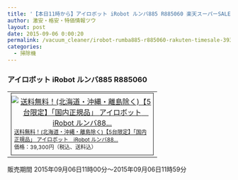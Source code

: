 ```yaml
---
title: '【本日11時から】アイロボット iRobot ルンバ885 R885060 楽天スーパーSALE特価39,300円！送料無料！'
author: 激安・格安・特価情報ツウ
layout: post
date: 2015-09-06 0:00:20
permalink: /vacuum_cleaner/irobot-rumba885-r885060-rakuten-timesale-39300.html
categories:
  - 掃除機
---
```

### アイロボット iRobot ルンバ885 R885060

<div class="img-bg2 img_L">
  <table border="0" cellpadding="0" cellspacing="0"><tr><td valign="top"><div style="border:1px solid;margin:0px;padding:6px 0px;width:320px;text-align:center;float:left"><a href="//hb.afl.rakuten.co.jp/hgc/13be9d64.d066c9ff.13be9d65.983393f8/?pc=http%3a%2f%2fitem.rakuten.co.jp%2furutoragion%2fr885060%2f%3fscid%3daf_link_tbl&amp;m=http%3a%2f%2fm.rakuten.co.jp%2furutoragion%2fi%2f10091169%2f" target="_blank"><img src="//hbb.afl.rakuten.co.jp/hgb/?pc=http%3a%2f%2fthumbnail.image.rakuten.co.jp%2f%400_mall%2furutoragion%2fcabinet%2fshopping62%2fr885060.jpg%3f_ex%3d300x300&amp;m=http%3a%2f%2fthumbnail.image.rakuten.co.jp%2f%400_mall%2furutoragion%2fcabinet%2fshopping62%2fr885060.jpg%3f_ex%3d80x80" alt="送料無料！(北海道・沖縄・離島除く)【5台限定】「国内正規品」 アイロボット　iRobot ルンバ88..." border="0" style="margin:0px;padding:0px"></a><p style="font-size:12px;line-height:1.4em;text-align:left;margin:0px;padding:2px 6px"><a href="//hb.afl.rakuten.co.jp/hgc/13be9d64.d066c9ff.13be9d65.983393f8/?pc=http%3a%2f%2fitem.rakuten.co.jp%2furutoragion%2fr885060%2f%3fscid%3daf_link_tbl&amp;m=http%3a%2f%2fm.rakuten.co.jp%2furutoragion%2fi%2f10091169%2f" target="_blank">送料無料！(北海道・沖縄・離島除く)【5台限定】「国内正規品」 アイロボット　iRobot ルンバ88...</a><br><span style="">価格：39,300円（税込、送料込）</span><br></p></div></td></tr></table>
  販売期間	2015年09月06日11時00分～2015年09月06日11時59分
</div>